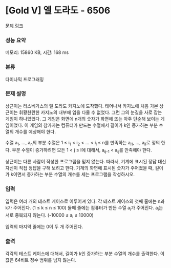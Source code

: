 # [Gold V] 엘 도라도 - 6506 

[문제 링크](https://www.acmicpc.net/problem/6506) 

### 성능 요약

메모리: 15860 KB, 시간: 168 ms

### 분류

다이나믹 프로그래밍

### 문제 설명

<p>상근이는 라스베가스의 엘 도라도 카지노에 도착했다. 태어나서 카지노에 처음 가본 상근이는 휘황찬란한 카지노의 내부에 입을 다물 수 없었다. 그런 그의 눈길을 사로 잡는 게임이 하나있었다. 그 게임은 화면에 n개의 숫자가 화면에 뜨는 아주 단순해 보이는 게임이었다. 이 게임의 참가자는 컴퓨터가 만드는 수열에서 길이가 k인 증가하는 부분 수열의 개수를 예상해야 한다.</p>

<p>수열 a<sub>1</sub>, ..., a<sub>n</sub>의 부분 수열은 1 ≤ i<sub>1</sub> < i<sub>2</sub> < ... < i<sub>l</sub> ≤ n를 만족하는 a<sub>i1</sub>, ..., a<sub>il</sub>로 정의 한다. 부분 수열이 증가하려면 모든 1 < j ≤ l에 대해서, a<sub>ij-1</sub> < a<sub>ij</sub>를 만족해야 한다.</p>

<p>상근이는 다른 사람이 작성한 프로그램을 믿지 않는다. 따라서, 기계에 표시된 정답 대신 자신이 직접 정답을 구해 보려고 한다. 기계의 화면에 표시된 숫자가 주어졌을 때, 길이가 k이면서 증가하는 부분 수열의 개수를 세는 프로그램을 작성하시오.</p>

### 입력 

 <p>입력은 여러 개의 테스트 케이스로 이루어져 있다. 각 테스트 케이스의 첫째 줄에는 n과 k가 주어진다. (1 ≤ k ≤ n ≤ 100) 둘째 줄에는 컴퓨터가 만든 수열 a<sub>i</sub>가 주어진다. a<sub>i</sub>는 서로 중복되지 않는다. (-10000 ≤ a<sub>i</sub> ≤ 10000)</p>

<p>입력의 마지막 줄에는 0이 두 개 주어진다.</p>

### 출력 

 <p>각각의 테스트 케이스에 대해서, 길이가 k인 증가하는 부분 수열의 개수를 출력한다. 이 값은 64비트 정수 범위를 넘지 않는다.</p>

